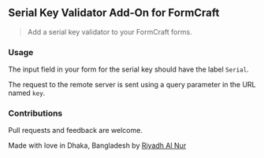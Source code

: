 ## Serial Key Validator Add-On for FormCraft

> Add a serial key validator to your FormCraft forms.  

### Usage  
The input field in your form for the serial key should have the label `Serial`.  

The request to the remote server is sent using a query parameter in the URL named `key`.  

### Contributions  
Pull requests and feedback are welcome.

Made with love in Dhaka, Bangladesh by [Riyadh Al Nur](https://twitter.com/riyadhalnur)
